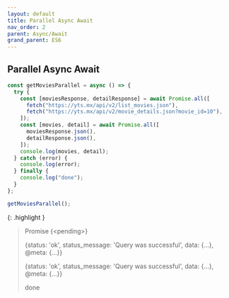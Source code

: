 ```yaml
---
layout: default
title: Parallel Async Await
nav_order: 2
parent: Async/Await
grand_parent: ES6
---
```


## Parallel Async Await

```js
const getMoviesParallel = async () => {
  try {
    const [moviesResponse, detailResponse] = await Promise.all([
      fetch("https://yts.mx/api/v2/list_movies.json"),
      fetch("https://yts.mx/api/v2/movie_details.json?movie_id=10"),
    ]);
    const [movies, detail] = await Promise.all([
      moviesResponse.json(),
      detailResponse.json(),
    ]);
    console.log(movies, detail);
  } catch (error) {
    console.log(error);
  } finally {
    console.log("done");
  }
};

getMoviesParallel();
```

{: .highlight }

> Promise {&lt;pending&gt;}
>
> {status: 'ok', status_message: 'Query was successful', data: {…}, @meta: {…}}
>
> {status: 'ok', status_message: 'Query was successful', data: {…}, @meta: {…}}
>
> done
